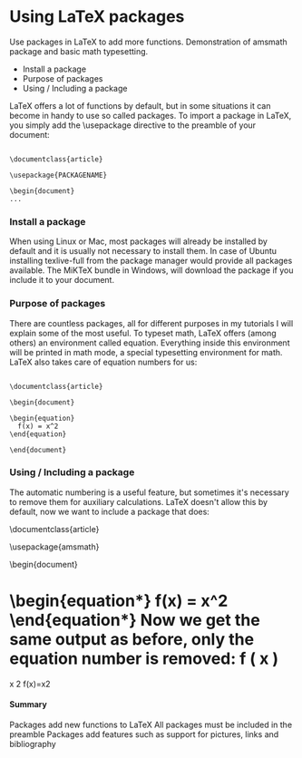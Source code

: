 Using LaTeX packages
==========================================================
Use packages in LaTeX to add more functions. Demonstration of amsmath package and basic math typesetting.

* Install a package
* Purpose of packages
* Using / Including a package

LaTeX offers a lot of functions by default, but in some situations it can become in handy to use so called packages. To import a package in LaTeX, you simply add the \usepackage directive to the preamble of your document:
<pre><code>
\documentclass{article}

\usepackage{PACKAGENAME}

\begin{document}
...
</code></pre>

### Install a package

When using Linux or Mac, most packages will already be installed by default and it is usually not necessary to install them. In case of Ubuntu installing texlive-full from the package manager would provide all packages available. The MiKTeX bundle in Windows, will download the package if you include it to your document.

### Purpose of packages

There are countless packages, all for different purposes in my tutorials I will explain some of the most useful. To typeset math, LaTeX offers (among others) an environment called equation. Everything inside this environment will be printed in math mode, a special typesetting environment for math. LaTeX also takes care of equation numbers for us:
<pre><code>
\documentclass{article}

\begin{document}

\begin{equation}
  f(x) = x^2
\end{equation}

\end{document}
</code></pre>


### Using / Including a package

The automatic numbering is a useful feature, but sometimes it's necessary to remove them for auxiliary calculations. LaTeX doesn't allow this by default, now we want to include a package that does:

\documentclass{article}

\usepackage{amsmath}

\begin{document}

\begin{equation*}
  f(x) = x^2
\end{equation*}
Now we get the same output as before, only the equation number is removed: 
f
(
x
)
=
x
2
f(x)=x2
#### Summary

Packages add new functions to LaTeX
All packages must be included in the preamble
Packages add features such as support for pictures, links and bibliography

